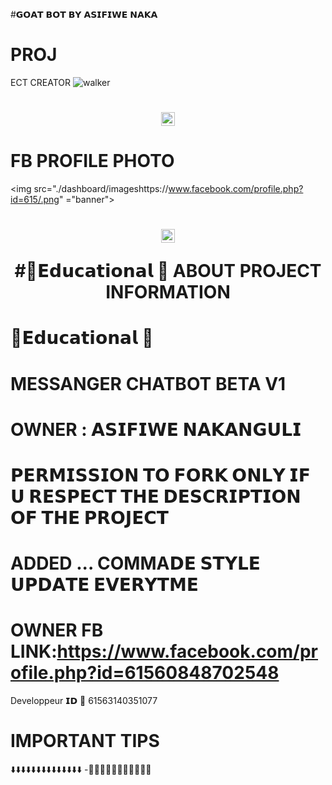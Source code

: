#𝗚𝗢𝗔𝗧 𝗕𝗢𝗧 𝗕𝗬 𝗔𝗦𝗜𝗙𝗜𝗪𝗘 𝗡𝗔𝗞𝗔
# PROJ
ECT CREATOR</h1>
<img src="https://i.imgur.com/e35P0ow.jpeg" alt="walker">
<h1 align="center"><img src="./dashboard/images/logo-non-bg.png" width="22px"> 

# FB PROFILE PHOTO</h1>
<img src="./dashboard/imageshttps://www.facebook.com/profile.php?id=615/.png" ="banner">
<h1 align="center"><img src="./dashboard/images/logo-non-bg.png" width="22px"> 
 
  #💨𝗘𝗱𝘂𝗰𝗮𝘁𝗶𝗼𝗻𝗮𝗹 💨  ABOUT PROJECT INFORMATION</h1>

# 💨𝗘𝗱𝘂𝗰𝗮𝘁𝗶𝗼𝗻𝗮𝗹 💨
# MESSANGER CHATBOT BETA V1
# OWNER : 𝗔𝗦𝗜𝗙𝗜𝗪𝗘 𝗡𝗔𝗞𝗔𝗡𝗚𝗨𝗟𝗜  
# 𝗣𝗘𝗥𝗠𝗜𝗦𝗦𝗜𝗢𝗡 𝗧𝗢 𝗙𝗢𝗥𝗞 𝗢𝗡𝗟𝗬 𝗜𝗙 𝗨 𝗥𝗘𝗦𝗣𝗘𝗖𝗧 𝗧𝗛𝗘 𝗗𝗘𝗦𝗖𝗥𝗜𝗣𝗧𝗜𝗢𝗡 𝗢𝗙 𝗧𝗛𝗘 𝗣𝗥𝗢𝗝𝗘𝗖𝗧
# ADDED ... COMMA𝗗𝗘 𝗦𝗧𝗬𝗟𝗘 𝗨𝗣𝗗𝗔𝗧𝗘 𝗘𝗩𝗘𝗥𝗬𝗧𝗠𝗘
# OWNER FB LINK:https://www.facebook.com/profile.php?id=61560848702548
Developpeur 𝗜𝗗 💬
61563140351077
# IMPORTANT TIPS
⬇️⬇️⬇️⬇️⬇️⬇️⬇️⬇️⬇️⬇️⬇️⬇️⬇️⬇️
-🔵🔵🔵🔵🔵🔵🔵🔵🔵🔵🔵
